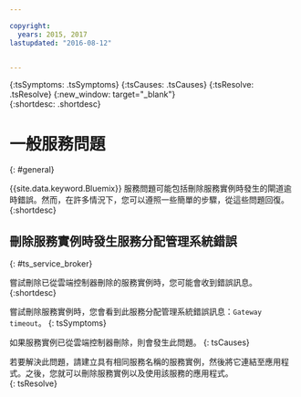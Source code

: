 ```yaml
---

copyright:
  years: 2015, 2017  
lastupdated: "2016-08-12"


---
```



{:tsSymptoms: .tsSymptoms}
{:tsCauses: .tsCauses}
{:tsResolve: .tsResolve}
{:new_window: target="_blank"}  
{:shortdesc: .shortdesc}


# 一般服務問題
{: #general}


{{site.data.keyword.Bluemix}} 服務問題可能包括刪除服務實例時發生的閘道逾時錯誤。然而，在許多情況下，您可以遵照一些簡單的步驟，從這些問題回復。
{:shortdesc}

## 刪除服務實例時發生服務分配管理系統錯誤
{: #ts_service_broker}

嘗試刪除已從雲端控制器刪除的服務實例時，您可能會收到錯誤訊息。
{:shortdesc}


嘗試刪除服務實例時，您會看到此服務分配管理系統錯誤訊息：`Gateway timeout`。
{: tsSymptoms}


如果服務實例已從雲端控制器刪除，則會發生此問題。
{: tsCauses}


若要解決此問題，請建立具有相同服務名稱的服務實例，然後將它連結至應用程式。之後，您就可以刪除服務實例以及使用該服務的應用程式。   
{: tsResolve}
